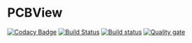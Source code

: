 # PCBView
[![Codacy Badge](https://api.codacy.com/project/badge/Grade/2e74bac55606494babce02670e541c25)](https://app.codacy.com/app/MrFroop/pcbview?utm_source=github.com&utm_medium=referral&utm_content=MrFroop/pcbview&utm_campaign=Badge_Grade_Dashboard)
[![Build Status](https://travis-ci.com/MrFroop/pcbview.svg?branch=master)](https://travis-ci.com/MrFroop/pcbview)
[![Build status](https://ci.appveyor.com/api/projects/status/mgmtkayjqw6864xw?svg=true)](https://ci.appveyor.com/project/MrFroop/pcbview)
[![Quality gate](https://sonarcloud.io/api/project_badges/measure?project=pcbview&metric=alert_status)](https://sonarcloud.io/organizations/mrfroop-github/projects)
